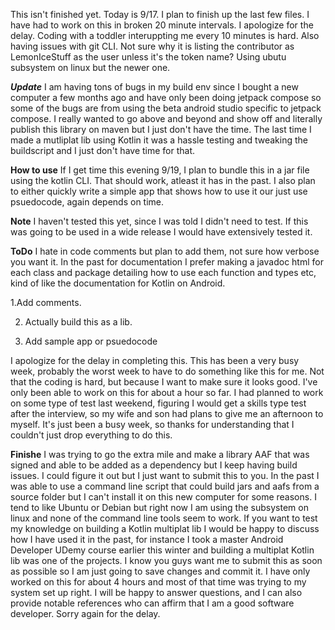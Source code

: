 This isn't finished yet. Today is 9/17. I plan to finish up the last few files. I have had to work on this in broken 20 minute intervals.
I apologize for the delay. Coding with a toddler interuppting me every 10 minutes is hard. Also having issues with git CLI.
Not sure why it is listing the contributor as LemonIceStuff as the user unless it's the token name? Using ubutu subsystem on linux but the newer one.


***Update***
I am having tons of bugs in my build env since I bought a new computer a few months ago and have only been doing jetpack compose so some of the bugs are
from using the beta android studio specific to jetpack compose. I really wanted to go above and beyond and show off and literally publish this library on maven but I just don't have the time. The last time I made a mutliplat lib using Kotlin it was a hassle testing and tweaking the buildscript and I just don't have time for that.

**How to use**
If I get time this evening 9/19, I plan to bundle this in a jar file using the kotlin CLI. That should work, atleast it has in the past. I also plan to either quickly write a simple app that shows how to use it our just use psuedocode, again depends on time.

**Note**
I haven't tested this yet, since I was told I didn't need to test. If this was going to be used in a wide release I would have extensively tested it.

**ToDo**
I hate in code comments but plan to add them, not sure how verbose you want it. In the past for documentation I prefer making a javadoc html for each class and package detailing how to use each function and types etc, kind of like the documentation for Kotlin on Android.

1.Add comments.

2. Actually build this as a lib.

3. Add sample app or psuedocode


I apologize for the delay in completing this. This has been a very busy week, probably the worst week to have to do something like this for me. Not that the coding is hard, but because I want to make sure it looks good. I've only been able to work on this for about a hour so far. I had planned to work on some type of test last weekend, figuring I would get a skills type test after the interview, so my wife and son had plans to give me an afternoon to myself. It's just been a busy week, so thanks for understanding that I couldn't just drop everything to do this.



**Finishe**
I was trying to go the extra mile and make a library AAF that was signed and able to be added as a dependency but I keep having build issues. I could figure it out but I just want to submit this to you. In the past I was able to use a command line script that could build jars and aafs from a source folder but I can't install it on this new computer for some reasons. I tend to like Ubuntu or Debian but right now I am using the subsystem on linux and none of the command line tools seem to work. If you want to test my knowledge on building a Kotlin multiplat lib I would be happy to discuss how I have used it in the past, for instance I took a master Android Developer UDemy course earlier this winter and building a multiplat Kotlin lib was one of the projects. I know you guys want me to submit this as soon as possible so I am just going to save changes and commit it. I have only worked on this for about 4 hours and most of that time was trying to my system set up right. I will be happy to answer questions, and I can also provide notable references who can affirm that I am a good software developer. Sorry again for the delay.